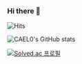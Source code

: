 ### Hi there 👋

![Hits](https://hits.seeyoufarm.com/api/count/incr/badge.svg?url=https%3A%2F%2Fgithub.com%2FCAEL0&count_bg=%233A3462&title_bg=%2348919E&icon=apachespark.svg&icon_color=%23FFF9C6&title=hits%21&edge_flat=false)

![CAEL0's GitHub stats](https://github-readme-stats.vercel.app/api?username=CAEL0&show_icons=true&theme=merko)

[![Solved.ac 프로필](http://mazassumnida.wtf/api/v2/generate_badge?boj=luciaholic)](https://solved.ac/luciaholic)
 
<!--
**CAEL0/CAEL0** is a ✨ _special_ ✨ repository because its `README.md` (this file) appears on your GitHub profile.

Here are some ideas to get you started:

- 🔭 I’m currently working on ...
- 🌱 I’m currently learning ...
- 👯 I’m looking to collaborate on ...
- 🤔 I’m looking for help with ...
- 💬 Ask me about ...
- 📫 How to reach me: ...
- 😄 Pronouns: ...
- ⚡ Fun fact: ...
-->
